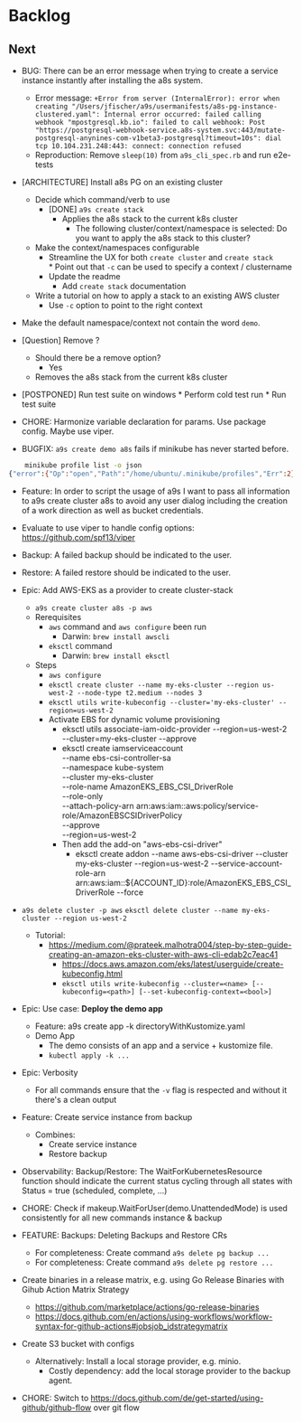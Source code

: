 # Backlog

## Next

* BUG: There can be an error message when trying to create a service instance instantly after installing the a8s system.
    * Error message: `+Error from server (InternalError): error when creating "/Users/jfischer/a9s/usermanifests/a8s-pg-instance-clustered.yaml": Internal error occurred: failed calling webhook "mpostgresql.kb.io": failed to call webhook: Post "https://postgresql-webhook-service.a8s-system.svc:443/mutate-postgresql-anynines-com-v1beta3-postgresql?timeout=10s": dial tcp 10.104.231.248:443: connect: connection refused`
    * Reproduction: Remove `sleep(10)` from `a9s_cli_spec.rb` and run e2e-tests

* [ARCHITECTURE] Install a8s PG on an existing cluster
    * Decide which command/verb to use
        * [DONE] `a9s create stack`
            * Applies the a8s stack to the current k8s cluster
                * The following cluster/context/namespace is selected:
                    Do you want to apply the a8s stack to this cluster?
    * Make the context/namespaces configurable        
        * Streamline the UX for both `create cluster` and `create stack`        
                * Point out that `-c` can be used to specify a context / clustername
        * Update the readme
            * Add `create stack` documentation
    * Write a tutorial on how to apply a stack to an existing AWS cluster
        * Use `-c` option to point to the right context

* Make the default namespace/context not contain the word `demo`.
            
* [Question] Remove ?
    * Should there be a remove option?
        * Yes
    * Removes the a8s stack from the current k8s cluster


* [POSTPONED] Run test suite on windows
        * Perform cold test run
        * Run test suite

* CHORE: Harmonize variable declaration for params. Use package config. Maybe use viper.

* BUGFIX: `a9s create demo a8s` fails if minikube has never started before.

```sh
    minikube profile list -o json
{"error":{"Op":"open","Path":"/home/ubuntu/.minikube/profiles","Err":2}}
```

* Feature: In order to script the usage of a9s I want to pass all information to a9s create cluster a8s to avoid any user dialog including the creation of a work direction as well as bucket credentials.

* Evaluate to use viper to handle config options: https://github.com/spf13/viper

* Backup: A failed backup should be indicated to the user.
* Restore: A failed restore should be indicated to the user.

* Epic: Add AWS-EKS as a provider to create cluster-stack
    * `a9s create cluster a8s -p aws`
    * Rerequisites
        * `aws` command and `aws configure` been run
            * Darwin: `brew install awscli`
        * `eksctl` command
            * Darwin: `brew install eksctl`
    * Steps
        * `aws configure`
        * `eksctl create cluster --name my-eks-cluster --region us-west-2 --node-type t2.medium --nodes 3`
        * `eksctl utils write-kubeconfig --cluster='my-eks-cluster' --region=us-west-2`
        * Activate EBS for dynamic volume provisioning
            * eksctl utils associate-iam-oidc-provider --region=us-west-2 --cluster=my-eks-cluster --approve
            * eksctl create iamserviceaccount \
                --name ebs-csi-controller-sa \
                --namespace kube-system \
                --cluster my-eks-cluster \
                --role-name AmazonEKS_EBS_CSI_DriverRole \
                --role-only \
                --attach-policy-arn arn:aws:iam::aws:policy/service-role/AmazonEBSCSIDriverPolicy \
                --approve \
                --region=us-west-2
            * Then add the add-on "aws-ebs-csi-driver"
                * eksctl create addon --name aws-ebs-csi-driver --cluster my-eks-cluster
                --region=us-west-2
                --service-account-role-arn arn:aws:iam::${ACCOUNT_ID}:role/AmazonEKS_EBS_CSI_DriverRole --force

* `a9s delete cluster -p aws`
    `eksctl delete cluster --name my-eks-cluster --region us-west-2`

    * Tutorial: 
        * https://medium.com/@prateek.malhotra004/step-by-step-guide-creating-an-amazon-eks-cluster-with-aws-cli-edab2c7eac41        
            * https://docs.aws.amazon.com/eks/latest/userguide/create-kubeconfig.html
            * `eksctl utils write-kubeconfig --cluster=<name> [--kubeconfig=<path>] [--set-kubeconfig-context=<bool>]`

* Epic: Use case: **Deploy the demo app**
    * Feature: a9s create app -k directoryWithKustomize.yaml
    * Demo App
        * The demo consists of an app and a service + kustomize file.
        * `kubectl apply -k ...`

* Epic: Verbosity
    * For all commands ensure that the `-v` flag is respected and without it there's a clean output

* Feature: Create service instance from backup
    * Combines:
        * Create service instance
        * Restore backup

* Observability: Backup/Restore: The WaitForKubernetesResource function should indicate the current status cycling through all states with Status = true (scheduled, complete, ...)


* CHORE: Check if makeup.WaitForUser(demo.UnattendedMode) is used consistently for all new commands instance & backup

* FEATURE: Backups: Deleting Backups and Restore CRs
    * For completeness: Create command `a9s delete pg backup ...`
    * For completeness: Create command `a9s delete pg restore ...`

* Create binaries in a release matrix, e.g. using Go Release Binaries with Gihub Action Matrix Strategy
    * https://github.com/marketplace/actions/go-release-binaries
    * https://docs.github.com/en/actions/using-workflows/workflow-syntax-for-github-actions#jobsjob_idstrategymatrix

* Create S3 bucket with configs
    * Alternatively: Install a local storage provider, e.g. minio.
        * Costly dependency: add the local storage provider to the backup agent.
* CHORE: Switch to https://docs.github.com/de/get-started/using-github/github-flow over git flow

